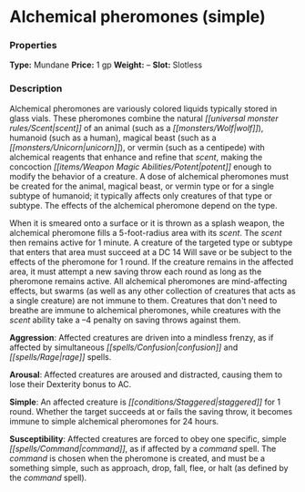 ﻿---
Title: "Alchemical pheromones (simple)"
Type: "Mundane"
Price: "1 gp"
Weight: "–"
Slot: "Slotless"
Description: |
  "Alchemical pheromones are variously colored liquids typically stored in glass vials. These pheromones combine the natural scent of an animal (such as a wolf), humanoid (such as a human), magical beast (such as a unicorn), or vermin (such as a centipede) with alchemical reagents that enhance and refine that scent, making the concoction potent enough to modify the behavior of a creature. A dose of alchemical pheromones must be created for the animal, magical beast, or vermin type or for a single subtype of humanoid; it typically affects only creatures of that type or subtype. The effects of the alchemical pheromone depend on the type.
  When it is smeared onto a surface or it is thrown as a splash weapon, the alchemical pheromone fills a 5-foot-radius area with its scent. The scent then remains active for 1 minute. A creature of the targeted type or subtype that enters that area must succeed at a DC 14 Will save or be subject to the effects of the pheromone for 1 round. If the creature remains in the affected area, it must attempt a new saving throw each round as long as the pheromone remains active. All alchemical pheromones are mind-affecting effects, but swarms (as well as any other collection of creatures that acts as a single creature) are not immune to them. Creatures that don't need to breathe are immune to alchemical pheromones, while creatures with the scent ability take a –4 penalty on saving throws against them.
  **Aggression**: Affected creatures are driven into a mindless frenzy, as if affected by simultaneous _confusion_ and _rage_ spells.
  **Arousal**: Affected creatures are aroused and distracted, causing them to lose their Dexterity bonus to AC.
  **Simple**: An affected creature is staggered for 1 round. Whether the target succeeds at or fails the saving throw, it becomes immune to simple alchemical pheromones for 24 hours.
  **Susceptibility**: Affected creatures are forced to obey one specific, simple command, as if affected by a _command_ spell. The command is chosen when the pheromone is created, and must be a something simple, such as approach, drop, fall, flee, or halt (as defined by the _command_ spell)."
Sources: "['Ultimate Wilderness']"
---

# Alchemical pheromones (simple)

### Properties

**Type:** Mundane **Price:** 1 gp **Weight:** – **Slot:** Slotless

### Description

Alchemical pheromones are variously colored liquids typically stored in glass vials. These pheromones combine the natural _[[universal monster rules/Scent|scent]]_ of an animal (such as a _[[monsters/Wolf|wolf]]_), humanoid (such as a human), magical beast (such as a _[[monsters/Unicorn|unicorn]]_), or vermin (such as a centipede) with alchemical reagents that enhance and refine that _scent_, making the concoction _[[items/Weapon Magic Abilities/Potent|potent]]_ enough to modify the behavior of a creature. A dose of alchemical pheromones must be created for the animal, magical beast, or vermin type or for a single subtype of humanoid; it typically affects only creatures of that type or subtype. The effects of the alchemical pheromone depend on the type.

When it is smeared onto a surface or it is thrown as a splash weapon, the alchemical pheromone fills a 5-foot-radius area with its _scent_. The _scent_ then remains active for 1 minute. A creature of the targeted type or subtype that enters that area must succeed at a DC 14 Will save or be subject to the effects of the pheromone for 1 round. If the creature remains in the affected area, it must attempt a new saving throw each round as long as the pheromone remains active. All alchemical pheromones are mind-affecting effects, but swarms (as well as any other collection of creatures that acts as a single creature) are not immune to them. Creatures that don't need to breathe are immune to alchemical pheromones, while creatures with the _scent_ ability take a –4 penalty on saving throws against them.

**Aggression**: Affected creatures are driven into a mindless frenzy, as if affected by simultaneous _[[spells/Confusion|confusion]]_ and _[[spells/Rage|rage]]_ spells.

**Arousal**: Affected creatures are aroused and distracted, causing them to lose their Dexterity bonus to AC.

**Simple**: An affected creature is _[[conditions/Staggered|staggered]]_ for 1 round. Whether the target succeeds at or fails the saving throw, it becomes immune to simple alchemical pheromones for 24 hours.

**Susceptibility**: Affected creatures are forced to obey one specific, simple _[[spells/Command|command]]_, as if affected by a _command_ spell. The _command_ is chosen when the pheromone is created, and must be a something simple, such as approach, drop, fall, flee, or halt (as defined by the _command_ spell).

